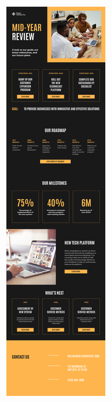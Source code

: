 ![template](https://raw.githubusercontent.com/ShriIraCatalog/resources-two/refs/heads/master/2025/04/20/20250420210008.png)
